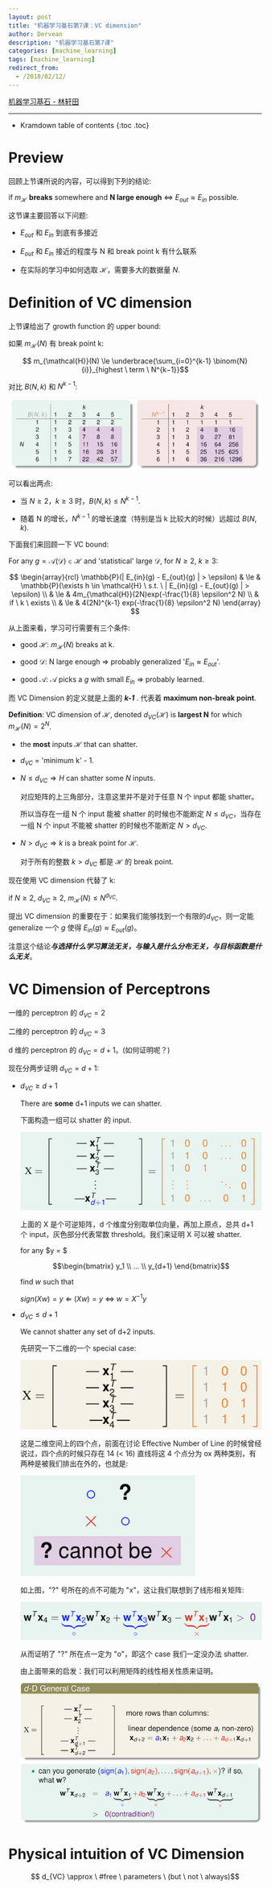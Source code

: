 ```yaml
---
layout: post
title: "机器学习基石第7课：VC dimension"
author: Dervean
description: "机器学习基石第7课"
categories: [machine_learning]
tags: [machine_learning]
redirect_from:
  - /2018/02/12/
---
```


[机器学习基石 - 林轩田](https://www.csie.ntu.edu.tw/~htlin/course/mlfound17fall/)

---

* Kramdown table of contents
{:toc .toc}

# Preview

回顾上节课所说的内容，可以得到下列的结论:

if $m_{\mathcal{H}}$ **breaks** somewhere and **N large enough**  $\Leftrightarrow$  $E_{out} \approx E_{in}$ possible.

这节课主要回答以下问题:

- $E_{out}$ 和 $E_{in}$ 到底有多接近

- $E_{out}$ 和 $E_{in}$ 接近的程度与 N 和 break point k 有什么联系

- 在实际的学习中如何选取 $\mathcal{H}$，需要多大的数据量 $N$.

# Definition of VC dimension

上节课给出了 growth function 的 upper bound:

如果 $m_{\mathcal{H}}(N)$ 有 break point k:

$$ m_{\mathcal{H}}(N) \le \underbrace{\sum_{i=0}^{k-1} \binom{N}{i}}_{highest \ term \ N^{k−1}}$$

对比 $B(N,k)$ 和 $N^{k-1}$:

![vc-dimension-definition-1](/images/ML/vc-dimension-definition-1.png "vc dimention definition")

可以看出两点:

- 当 $N \ge 2$，$k \ge 3$ 时，$B(N,k) \le N^{k-1}$.

- 随着 N 的增长，$N^{k-1}$ 的增长速度（特别是当 k 比较大的时候）远超过 $B(N,k)$.

下面我们来回顾一下 VC bound:

For any $g = \mathcal{A}(\mathcal{D}) \in \mathcal{H}$ and 'statistical' large $\mathcal{D}$, for $N \ge 2$, $k \ge 3$:

$$
\begin{array}{rcl}
\mathbb{P}(| E_{in}(g) - E_{out}(g) | > \epsilon) 	& 	\le 	&	\mathbb{P}(\exists h \in \mathcal{H} \ s.t. \ | E_{in}(g) - E_{out}(g) | > \epsilon) 	\\
													& 	\le 	&	4m_{\mathcal{H}}(2N)exp(-\frac{1}{8} \epsilon^2 N) 										\\
													& 	if \ k \ exists																						\\
													& 	\le 	& 4(2N)^{k-1} exp(-\frac{1}{8} \epsilon^2 N)
\end{array}
$$

从上面来看，学习可行需要有三个条件:

- good $\mathcal{H}$: $m_{\mathcal{H}}(N)$ breaks at k.

- good $\mathcal{D}$: N large enough $\Rightarrow$ probably generalized '$E_{in} \approx E_{out}$'.

- good $\mathcal{A}$: $\mathcal{A}$ picks a $g$ with small $E_{in}$ $\Rightarrow$ probably learned.

而 VC Dimension 的定义就是上面的  ***k-1***  . 代表着 **maximum non-break point**.

**Definition**: VC dimension of $\mathcal{H}$, denoted $d_{VC}(\mathcal{H})$ is **largest N** for which $m_{\mathcal{H}}(N) = 2^N$.

- the **most** inputs $\mathcal{H}$ that can shatter.

- $d_{VC}$ = 'minimum k' - 1.

- $N \le d_{VC} \Rightarrow H$ can shatter some $N$ inputs. 

  对应矩阵的上三角部分，注意这里并不是对于任意 N 个 input 都能 shatter。

  所以当存在一组 N 个 input 能被 shatter 的时候也不能断定 $N \le d_{VC}$，当存在一组 N 个 input 不能被 shatter 的时候也不能断定 $N > d_{VC}$.

- $N > d_{VC} \Rightarrow k$ is a break point for $\mathcal{H}$. 

  对于所有的整数 $k > d_{VC}$ 都是 $\mathcal{H}$ 的 break point.

现在使用 VC dimension 代替了 k:

if $N \ge 2$, $d_{VC} \ge 2$, $m_{\mathcal{H}}(N) \le N^{d_{VC}}$.

提出 VC dimension 的重要在于：如果我们能够找到一个有限的$d_{VC}$，则一定能 generalize 一个 $g$ 使得 $E_{in}(g) \approx E_{out}(g)$。

注意这个结论***与选择什么学习算法无关，与输入是什么分布无关，与目标函数是什么无关***。

# VC Dimension of Perceptrons

一维的 perceptron 的 $d_{VC} = 2$

二维的 perceptron 的 $d_{VC} = 3$

d 维的 perceptron 的 $d_{VC} = d + 1$。(如何证明呢？)

现在分两步证明 $d_{VC} = d + 1$:

- $d_{VC} \ge d + 1$ 

  There are **some** d+1 inputs we can shatter.

  下面构造一组可以 shatter 的 input.

  ![vc-dimension-perceptrons-1](/images/ML/vc-dimension-perceptrons-1.png "trivial input")

  上面的 X 是个可逆矩阵，d 个维度分别取单位向量，再加上原点，总共 d+1 个 input，灰色部分代表常数 threshold。我们来证明 X 可以被 shatter.

  for any $y = $ 

  $$\begin{bmatrix} y_1 \\ ... \\ y_{d+1} \end{bmatrix}$$ 

  find $w$ such that 

  $sign(Xw) = y$ $\Longleftarrow$ $(Xw) = y$ $\Longleftrightarrow$ $w = X^{-1}y$

- $d_{VC} \le d + 1$

  We cannot shatter any set of d+2 inputs.

  先研究一下二维的一个 special case:

  ![vc-dimension-perceptrons-2](/images/ML/vc-dimension-perceptrons-2.png "2D dimension special case")

  这是二维空间上的四个点，前面在讨论 Effective Number of Line 的时候曾经说过，四个点的时候只存在 14 (< 16) 直线将这 4 个点分为 ox 两种类别，有两种是被我们排出在外的，也就是:

  ![vc-dimension-perceptrons-3](/images/ML/vc-dimension-perceptrons-3.png "2D dimension special case")

  如上图，"?" 号所在的点不可能为 "x"，这让我们联想到了线形相关矩阵:

  ![vc-dimension-perceptrons-4](/images/ML/vc-dimension-perceptrons-4.png "2D dimension special case")

  从而证明了 "?" 所在点一定为 "o"，即这个 case 我们一定没办法 shatter.

  由上面带来的启发：我们可以利用矩阵的线性相关性质来证明。

  ![vc-dimension-perceptrons-5](/images/ML/vc-dimension-perceptrons-5.png "general case")

# Physical intuition of VC Dimension

$$ d_{VC} \approx \ #free \ parameters \ (but \ not \ always)$$












































